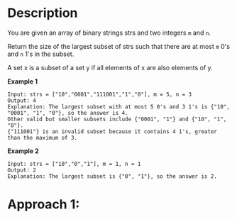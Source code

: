 # Description

You are given an array of binary strings strs and two integers `m` and `n`.

Return the size of the largest subset of strs such that there are at most `m` 0's and `n` 1's in the subset.

A set x is a subset of a set y if all elements of x are also elements of y.

**Example 1**
```
Input: strs = ["10","0001","111001","1","0"], m = 5, n = 3
Output: 4
Explanation: The largest subset with at most 5 0's and 3 1's is {"10", "0001", "1", "0"}, so the answer is 4.
Other valid but smaller subsets include {"0001", "1"} and {"10", "1", "0"}.
{"111001"} is an invalid subset because it contains 4 1's, greater than the maximum of 3.
```
**Example 2**
```
Input: strs = ["10","0","1"], m = 1, n = 1
Output: 2
Explanation: The largest subset is {"0", "1"}, so the answer is 2.
```

# Approach 1: